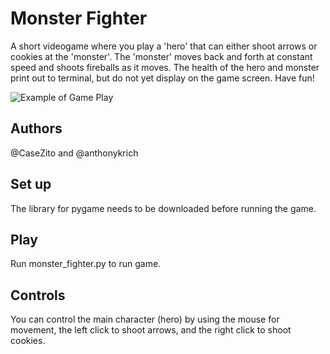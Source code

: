 # Monster Fighter
A short videogame where you play a 'hero' that can either shoot arrows or
cookies at the 'monster'. The 'monster' moves back and forth at constant speed
and shoots fireballs as it moves. The health of the hero and monster print out
to terminal, but do not yet display on the game screen. Have fun!

![Example of Game Play](https://github.com/sd19spring/MonsterFighter/blob/master/Example_game.png)

## Authors
@CaseZito and @anthonykrich

## Set up
The library for pygame needs to be downloaded before running the game.

## Play
Run monster_fighter.py to run game.

## Controls
You can control the main character (hero) by using the mouse for movement,
the left click to shoot arrows, and the right click to shoot cookies.
